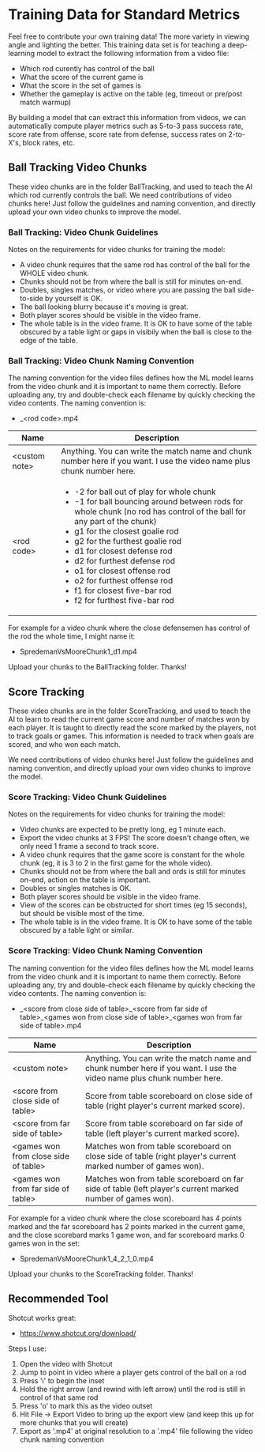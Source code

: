 # Training Data for Standard Metrics
Feel free to contribute your own training data! The more variety in viewing angle and lighting the better. This training data set is for teaching a deep-learning model to extract the following information from a video file:
* Which rod curently has control of the ball
* What the score of the current game is
* What the score in the set of games is
* Whether the gameplay is active on the table (eg, timeout or pre/post match warmup)

By building a model that can extract this information from videos, we can automatically compute player metrics such as 5-to-3 pass success rate, score rate from offense, score rate from defense, success rates on 2-to-X's, block rates, etc.

## Ball Tracking Video Chunks

These video chunks are in the folder BallTracking, and used to teach the AI which rod currently controls the ball. We need contributions of video chunks here! Just follow the guidelines and naming convention, and directly upload your own video chunks to improve the model.

### Ball Tracking: Video Chunk Guidelines

Notes on the requirements for video chunks for training the model:
* A video chunk requires that the same rod has control of the ball for the WHOLE video chunk.
* Chunks should not be from where the ball is still for minutes on-end.
* Doubles, singles matches, or video where you are passing the ball side-to-side by yourself is OK.
* The ball looking blurry because it's moving is great.
* Both player scores should be visible in the video frame.
* The whole table is in the video frame. It is OK to have some of the table obscured by a table light or gaps in visibily when the ball is close to the edge of the table.

### Ball Tracking: Video Chunk Naming Convention

The naming convention for the video files defines how the ML model learns from the video chunk and it is important to name them correctly. Before uploading any, try and double-check each filename by quickly checking the video contents. The naming convention is:
* <custom note>\_&lt;rod code&gt;.mp4

Name | Description
----|-----
&lt;custom note&gt; | Anything. You can write the match name and chunk number here if you want. I use the video name plus chunk number here.
&lt;rod code&gt; | <ul><li>-2 for ball out of play for whole chunk</li><li>-1 for ball bouncing around between rods for whole chunk (no rod has control of the ball for any part of the chunk)</li><li>g1 for the closest goalie rod</li><li>g2 for the furthest goalie rod</li><li>d1 for closest defense rod</li><li>d2 for furthest defense rod</li><li>o1 for closest offense rod</li><li>o2 for furthest offense rod</li><li>f1 for closest five-bar rod</li><li>f2 for furthest five-bar rod</li></ul>

For example for a video chunk where the close defensemen has control of the rod the whole time, I might name it:
* SpredemanVsMooreChunk1_d1.mp4

Upload your chunks to the BallTracking folder. Thanks!



## Score Tracking

These video chunks are in the folder ScoreTracking, and used to teach the AI to learn to read the current game score and number of matches won by each player. It is taught to directly read the score marked by the players, not to track goals or games. This information is needed to track when goals are scored, and who won each match.

We need contributions of video chunks here! Just follow the guidelines and naming convention, and directly upload your own video chunks to improve the model.


### Score Tracking: Video Chunk Guidelines

Notes on the requirements for video chunks for training the model:
* Video chunks are expected to be pretty long, eg 1 minute each.
* Export the video chunks at 3 FPS! The score doesn't change often, we only need 1 frame a second to track score.
* A video chunk requires that the game score is constant for the whole chunk (eg, it is 3 to 2 in the first game for the whole video).
* Chunks should not be from where the ball and ords is still for minutes on-end, action on the table is important.
* Doubles or singles matches is OK.
* Both player scores should be visible in the video frame.
* View of the scores can be obstructed for short times (eg 15 seconds), but should be visible most of the time.
* The whole table is in the video frame. It is OK to have some of the table obscured by a table light or similar.


### Score Tracking: Video Chunk Naming Convention

The naming convention for the video files defines how the ML model learns from the video chunk and it is important to name them correctly. Before uploading any, try and double-check each filename by quickly checking the video contents. The naming convention is:
* <custom note>\_&lt;score from close side of table&gt;\_&lt;score from far side of table&gt;\_&lt;games won from close side of table&gt;\_&lt;games won from far side of table&gt;.mp4

Name | Description
----|-----
&lt;custom note&gt; | Anything. You can write the match name and chunk number here if you want. I use the video name plus chunk number here.
&lt;score from close side of table&gt; | Score from table scoreboard on close side of table (right player's current marked score).
&lt;score from far side of table&gt; | Score from table scoreboard on far side of table (left player's current marked score).
&lt;games won from close side of table&gt; | Matches won from table scoreboard on close side of table (right player's current marked number of games won).
&lt;games won from far side of table&gt; | Matches won from table scoreboard on far side of table (left player's current marked number of games won).


For example for a video chunk where the close scoreboard has 4 points marked and the far scoreboard has 2 points marked in the current game, and the close scorebard marks 1 game won, and far scoreboard marks 0 games won in the set:
* SpredemanVsMooreChunk1_4_2_1_0.mp4

Upload your chunks to the ScoreTracking folder. Thanks!

## Recommended Tool
Shotcut works great:
* https://www.shotcut.org/download/

Steps I use:
1. Open the video with Shotcut
2. Jump to point in video where a player gets control of the ball on a rod
3. Press 'i' to begin the inset
4. Hold the right arrow (and rewind with left arrow) until the rod is still in control of that same rod
5. Press 'o' to mark this as the video outset
6. Hit File -> Export Video to bring up the export view (and keep this up for more chunks that you will create)
7. Export as '.mp4' at original resolution to a '.mp4' file following the video chunk naming convention



